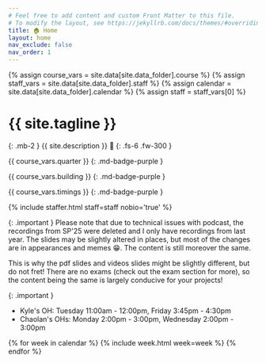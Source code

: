 ```yaml
---
# Feel free to add content and custom Front Matter to this file.
# To modify the layout, see https://jekyllrb.com/docs/themes/#overriding-theme-defaults
title: 🏠 Home
layout: home
nav_exclude: false
nav_order: 1
---
```


{% assign course_vars = site.data[site.data_folder].course %}
{% assign staff_vars = site.data[site.data_folder].staff %}
{% assign calendar = site.data[site.data_folder].calendar %}
{% assign staff = staff_vars[0] %} <!-- Cannot change this to instructor = because it will break the staffer.html include. If this needs to be instructor, then include.staff needs to be used as the variable in staffer.html  -->

# {{ site.tagline }}

{: .mb-2 }
{{ site.description }} <span title="https://jarv.is/" class="wave">👋</span>
{: .fs-6 .fw-300 }

{{ course_vars.quarter }}
{: .md-badge-purple }

{{ course_vars.building }}
{: .md-badge-purple }

{{ course_vars.timings }}
{: .md-badge-purple }

{% include staffer.html staff=staff nobio='true' %}

{: .important }
Please note that due to technical issues with podcast, the recordings from SP'25 were deleted and I only have recordings from last year. The slides may be slightly altered in places, but most of the changes are in appearances and memes 😁. The content is still moreover the same.

This is why the pdf slides and videos slides might be slightly different, but do not fret! There are no exams (check out the exam section for more), so the content being the same is largely conducive for your projects!


{: .important }
- Kyle's OH: Tuesday 11:00am - 12:00pm, Friday 3:45pm - 4:30pm
- Chaolan's OHs: Monday 2:00pm - 3:00pm,  Wednesday 2:00pm - 3:00pm

<!-- **{{ course_vars.announcement.text }}** -->

{% for week in calendar %}
  {% include week.html week=week %}
{% endfor %}
